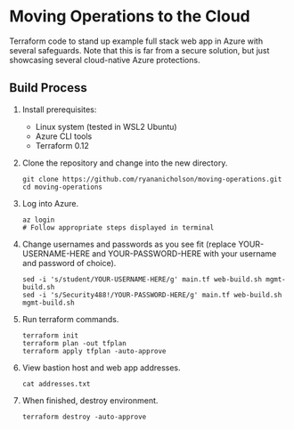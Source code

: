 # Moving Operations to the Cloud

Terraform code to stand up example full stack web app in Azure with several safeguards. Note that this is far from a secure solution, but just showcasing several cloud-native Azure protections.

## Build Process

1. Install prerequisites:

    - Linux system (tested in WSL2 Ubuntu)
    - Azure CLI tools
    - Terraform 0.12

2. Clone the repository and change into the new directory.

    ```
    git clone https://github.com/ryananicholson/moving-operations.git
    cd moving-operations
    ```
    
3. Log into Azure.

    ```
    az login
    # Follow appropriate steps displayed in terminal
    ```
    
4. Change usernames and passwords as you see fit (replace YOUR-USERNAME-HERE and YOUR-PASSWORD-HERE with your username and password of choice).

    ```
    sed -i 's/student/YOUR-USERNAME-HERE/g' main.tf web-build.sh mgmt-build.sh
    sed -i 's/Security488!/YOUR-PASSWORD-HERE/g' main.tf web-build.sh mgmt-build.sh
    ```

5. Run terraform commands.

    ```
    terraform init
    terraform plan -out tfplan
    terraform apply tfplan -auto-approve
    ```
 
6. View bastion host and web app addresses.

    ```
    cat addresses.txt
    ```
 
7. When finished, destroy environment.

    ```
    terraform destroy -auto-approve
    ```
